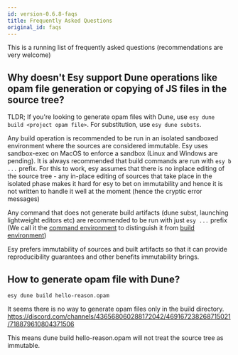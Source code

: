 ```yaml
---
id: version-0.6.8-faqs
title: Frequently Asked Questions
original_id: faqs
---
```


This is a running list of frequently asked questions (recommendations are very welcome)

## Why doesn't Esy support Dune operations like opam file generation or copying of JS files in the source tree?

TLDR; If you're looking to generate opam files with Dune, use `esy dune build <project opam file>`. For substitution, use `esy dune substs`.

Any build operation is recommended to be run in an isolated sandboxed environment where the sources are considered
immutable. Esy uses sandbox-exec on MacOS to enforce a sandbox (Linux and Windows are pending). It is always recommended 
that build commands are run with `esy b ...` prefix. For this to work, esy assumes that there is no inplace editing of the 
source tree - any in-place editing of sources that take place in the isolated phase makes it hard for esy to bet on immutability
and hence it is not written to handle it well at the moment (hence the cryptic error messages)

Any command that does not generate build artifacts (dune subst, launching lightweight editors etc) are recommended to be run with 
just `esy ...` prefix (We call it the [command environment](https://esy.sh/docs/en/environment.html#command-environment) to distinguish it from [build environment](https://esy.sh/docs/en/environment.html#build-environment))

Esy prefers immutability of sources and built artifacts so that it can provide reproducibility guarantees and other benefits immutability brings.

## How to generate opam file with Dune?

`esy dune build hello-reason.opam`

It seems there is no way to generate opam files only in the build directory.
https://discord.com/channels/436568060288172042/469167238268715021/718879610804371506

This means dune build hello-reason.opam will not treat the source tree as immutable. 
